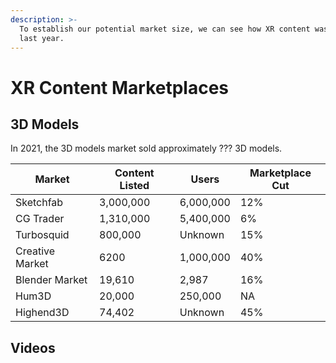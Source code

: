 ```yaml
---
description: >-
  To establish our potential market size, we can see how XR content was sold
  last year.
---
```


# XR Content Marketplaces

## 3D Models

In 2021, the 3D models market sold approximately ??? 3D models.

| Market          | Content Listed | Users     | Marketplace Cut |
| --------------- | -------------- | --------- | --------------- |
| Sketchfab       | 3,000,000      | 6,000,000 | 12%             |
| CG Trader       | 1,310,000      | 5,400,000 | 6%              |
| Turbosquid      | 800,000        | Unknown   | 15%             |
| Creative Market | 6200           | 1,000,000 | 40%             |
| Blender Market  | 19,610         | 2,987     | 16%             |
| Hum3D           | 20,000         | 250,000   | NA              |
| Highend3D       | 74,402         | Unknown   | 45%             |



## Videos

